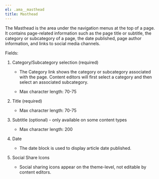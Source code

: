 ```yaml
---
el: .ama__masthead
title: Masthead
---
```

The Masthead is the area under the navigation menus at the top of a page. It contains page-related information such as the page title or subtitle, the category or subcategory of a page, the date published, page author information, and links to social media channels.

Fields:

1. Category/Subcategory selection (required)

    * The Category link shows the category or subcategory associated with the page. Content editors will first select a category and then select an associated subcategory.

    * Max character length: 70-75

2. Title (required)

    * Max character length: 70-75

3. Subtitle (optional) - only available on some content types

    * Max character length: 200

4. Date

    * The date block is used to display article date published.

5. Social Share Icons

    * Social sharing icons appear on the theme-level, not editable by content editors.
